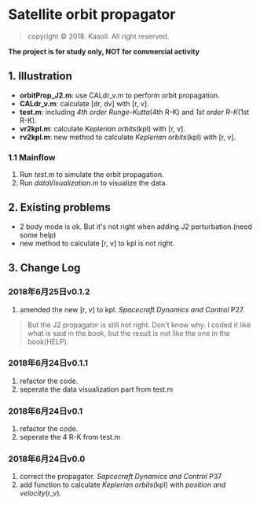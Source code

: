 # Satellite orbit propagator

> copyright &copy; 2018. Kasoll. All right reserved.

**The project is for study only, NOT for commercial activity**

## 1. Illustration

* **orbitProp_J2.m**: use CALdr_v.m to perform orbit propagation.
* **CALdr_v.m**: calculate [dr, dv] with [r, v].
* **test.m**: including *4th order Runge-Kutta*(4th R-K) and *1st order R-K*(1st R-K).
* **vr2kpl.m**: calculate *Keplerian orbits*(kpl) with [r, v].
* **rv2kpl.m**: new method to calculate *Keplerian orbits*(kpl) with [r, v].

### 1.1 Mainflow

1. Run *test.m* to simulate the orbit propagation.
2. Run *dataVisualization.m* to visualize the data.

## 2. Existing problems

* 2 body mode is ok. But it's not right when adding J2 perturbation.(need some help)
* new method to calculate [r, v] to kpl is not right.

## 3. Change Log

### 2018年6月25日**v0.1.2**

1. amended the new [r, v] to kpl. *Spacecraft Dynamics and Control* P27.

> But the J2 propagator is still not right. Don't know why. I coded it like what is said in the book, but the result is not like the one in the book(HELP).

### 2018年6月24日**v0.1.1**

1. refactor the code.
2. seperate the data visualization part from test.m

### 2018年6月24日**v0.1**

1. refactor the code.
2. seperate the 4 R-K from test.m

### 2018年6月24日**v0.0**

1. correct the propagator. *Sapcecraft Dynamics and Control* P37
2. add function to calculate *Keplerian orbits*(kpl) with *position and velocity*(r_v).